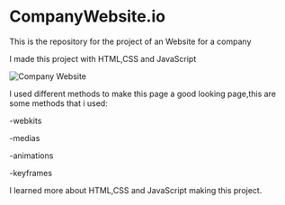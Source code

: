 # CompanyWebsite.io

This is the repository for the project of an Website for a company

I made this project with HTML,CSS and JavaScript

![Company Website](https://github.com/user-attachments/assets/52821f8e-56e2-4181-8812-e95e6e16242c)

I used different methods to make this page a good looking page,this are some methods that i used:

-webkits

-medias

-animations

-keyframes

I learned more about HTML,CSS and JavaScript making this project.
